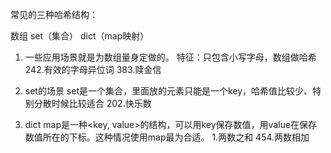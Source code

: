 常见的三种哈希结构：

数组
set（集合）
dict（map映射）

1. 一些应用场景就是为数组量身定做的。
特征：只包含小写字母，数组做哈希
242.有效的字母异位词
383.赎金信

2. set的场景
set是一个集合，里面放的元素只能是一个key，哈希值比较少、特别分散时候比较适合
202.快乐数

3. dict
map是一种<key, value>的结构，可以用key保存数值，用value在保存数值所在的下标。这种情况使用map最为合适。
1.两数之和
454.两数相加